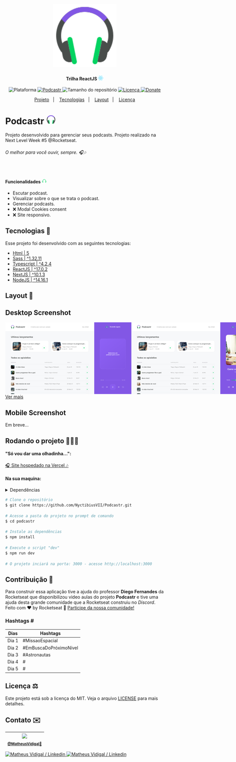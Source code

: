<h1 align="center">
    <br>
    <img src="./.github/logo-podcastr.svg" width="200" heigh="150" alt="logo podcastr">
</h1>
<h4 align="center">
    Trilha ReactJS <img src="./.github/logo-react.svg" height="15" alt="logo react">
</h4>
<!-- <h4 align="center">Projeto web construído durante o Next Level Week #05-Discovery com a Rocketseat/DiegoFernandes.</h4> -->
<p align="center">
    <img alt="Plataforma" src="https://img.shields.io/static/v1?label=Plataforma&message=Mobile/PC&color=04d361&labelColor=8257e5">
    <a aria-label="Completado" href="https://nextlevelweek.com/episodios/react/5/edicao/5">
        <img alt="Podcastr" src="https://img.shields.io/badge/Podcastr-NLW 5.0-04d361?logo=data:image/png;base64,iVBORw0KGgoAAAANSUhEUgAAABAAAAAQCAMAAAAoLQ9TAAAALVBMVEVHcExxWsF0XMJzXMJxWcFsUsD///9jRrzY0u6Xh9Gsn9n39fyMecy0qd2bjNJWBT0WAAAABHRSTlMA2Do606wF2QAAAGlJREFUGJVdj1cWwCAIBLEsRU3uf9xobDH8+GZwUYi8i6ucJwrxKE+7D0G9Q4vlYqtmCSjndr4CgCgzlyFgfKfKCVO0LrPKjmiqMxGXkJwNnXskqWG+1oSM+BSwD8f29YLNjvx/OQrn+g99oQSoNmt3PgAAAABJRU5ErkJggg==&labelColor=8257e5"></img>
    </a>
    <img alt="Tamanho do repositório" src="https://img.shields.io/github/repo-size/NyctibiusVII/Podcastr?color=04d361&labelColor=8257e5">
    <a href="https://github.com/NyctibiusVII/Podcastr/blob/main/LICENSE">
        <img alt="Licença" src="https://img.shields.io/static/v1?label=License&message=MIT&color=04d361&labelColor=8257e5">
    </a>
    <a href="https://picpay.me/Matheus_nyctibius_vii">
        <img alt="Donate" src="https://img.shields.io/static/v1?label=$&message=Donate&color=8257e5&labelColor=04d361">
    </a>
</p>
<p align="center">
    <a href="#podcastr-">Projeto</a>&nbsp;&nbsp;&nbsp;|&nbsp;&nbsp;&nbsp;
    <a href="#tecnologias-">Tecnologias</a>&nbsp;&nbsp;&nbsp;|&nbsp;&nbsp;&nbsp;
    <a href="#layout-">Layout</a>&nbsp;&nbsp;&nbsp;|&nbsp;&nbsp;&nbsp;
    <a href="#licença-%EF%B8%8F">Licença</a>
</p>
<!--
<p align="center">
    <a href="README.md">Inglês</a>
    ·
    <a href="README-pt.md">Português</a>
</p>
-->

# Podcastr <img src=".github/logo-podcastr.svg" width="30" alt="logo icon">
Projeto desenvolvido para gerenciar seus podcasts. Projeto realizado na Next Level Week #5 @Rocketseat.

###### O melhor para você ouvir, sempre. 🎧🎶

<br>

#### Funcionalidades <img src=".github/headphone.svg" width="15" alt="logo headphone">
* Escutar podcast.
* Visualizar sobre o que se trata o podcast.
* Gerenciar podcasts.
* ❌ Modal Cookies consent
* ❌ Site responsivo.

## Tecnologias 🚀
Esse projeto foi desenvolvido com as seguintes tecnologias:
- [Html | 5](https://pt.wikipedia.org/wiki/HTML)
- [Sass | ^1.32.11](https://sass-lang.com/)
- [Typescript | ^4.2.4](https://www.typescriptlang.org/)
- [ReactJS | ^17.0.2](https://pt-br.reactjs.org/)
- [NextJS | ^10.1.3](https://nextjs.org/)
- [NodeJS | ^14.16.1](https://nodejs.org/en/)

## Layout 🚧
## Desktop Screenshot
<div style="display: flex; flex-direction: 'column'; align-items: 'center';">
<!-- Responsive, 1440 x 900, 50% (Laptop L - 1440px)-->
    <img width="400px" src="./.github/desktop/home-without-podcast.png">
    <img width="400px" src="./.github/desktop/home-with-podcast.png">
    <img width="400px" src="./.github/desktop/podcast-information.png">
</div>
<a href="./.github/README-IMGS.md">Ver mais</a>

## Mobile Screenshot
<div style="display: flex; flex-direction: 'row';">
<!-- Responsive, 425 x 900, 60% (Mobile L - 425px)-->
    Em breve...
    <!--<img width="180px" src="./.github/mobile/home-without-podcast.png">-->
    <!--<img width="180px" src="./.github/mobile/home-with-podcast.png">-->
    <!--<img width="180px" src="./.github/mobile/podcast-information.png">-->
</div>
<!--<a href="./.github/README-IMGS.md">Ver mais</a>-->
    <!-- IMGS
      ------------------------------
      home-without-podcast
      home-with-podcast
      ------------------------------
      podcast-information
      ------------------------------
    -->

## Rodando o projeto 🚴🏻‍♂️
#### "Só vou dar uma olhadinha...":
  <a href="https://podcastr-nyctibiusvii.vercel.app/">🎧 Site hospedado na Vercel 🎶</a>

#### Na sua maquina:
<details>
    <summary>Dependências</summary>

```json
    "dependencies": {
        "axios": "^0.21.1",
        "date-fns": "^2.21.1",
        "next": "10.1.3",
        "react": "17.0.2",
        "react-dom": "17.0.2",
        "sass": "^1.32.11"
    },
    "devDependencies": {
        "@types/node": "^14.14.41",
        "@types/react": "^17.0.3",
        "@types/react-dom": "^17.0.3",
        "json-server": "^0.16.3",
        "typescript": "^4.2.4"
    }
    //Ex: $ npm install @types/_____ -D
```
</details>

```bash
# Clone o repositório
$ git clone https://github.com/NyctibiusVII/Podcastr.git

# Acesse a pasta do projeto no prompt de comando
$ cd podcastr

# Instale as dependências
$ npm install

# Execute o script "dev"
$ npm run dev

# O projeto inciará na porta: 3000 - acesse http://localhost:3000
```

## Contribuição 💭
Para construir essa aplicação tive a ajuda do professor **Diego Fernandes** da Rocketseat que disponibilizou video aulas do projeto **Podcastr** e tive uma ajuda desta grande comunidade que a Rocketseat construiu no *Discord*.
Feito com ♥ by Rocketseat :wave: [Participe da nossa comunidade!](https://discord.gg/YxU7fJT)

### Hashtags \#
| Dias  | Hashtags               |
|-------|------------------------|
| Dia 1 | #MissaoEspacial        |
| Dia 2 | #EmBuscaDoPróximoNível |
| Dia 3 | #Astronautas           |
| Dia 4 | # |
| Dia 5 | # |

## Licença ⚖️
Este projeto está sob a licença do MIT. Veja o arquivo [LICENSE](https://github.com/NyctibiusVII/Podcastr/blob/main/LICENSE) para mais detalhes.

## Contato ✉️
| <img src="https://user-images.githubusercontent.com/52816125/90341686-05b68880-dfd8-11ea-969c-70c9ce9d0278.jpg" width=100><br><sub><a href="https://www.instagram.com/nyctibius_vii/?hl=pt-br">@MatheusVidigal🦊</a></sub> |
| :---: |

<p align="left">
    <a href="https://www.linkedin.com/in/matheus-vidigal-nyctibiusvii/">
        <img alt="Matheus Vidigal / Linkedin" src="https://img.shields.io/badge/-Matheus Vidigal-8257e5?style=flat&logo=Linkedin&logoColor=fff" />
    </a>
    <a href="https://mail.google.com/mail/u/1/#inbox?compose=GTvVlcSGLCKpKJfwPsKKqzXBplKkGtCLvCQcFWdWxCxQFfkHzzjVkgzrMFPBgKBmWFHvrjrCsMqSH">
        <img alt="Matheus Vidigal / Linkedin" src="https://img.shields.io/badge/-Matheus Vidigal-04d361?style=flat&logo=Gmail&logoColor=fff" />
    </a>
</p>